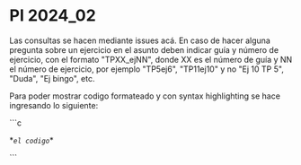 # PI 2024_02

Las consultas se hacen mediante issues acá. En caso de hacer alguna pregunta sobre un ejercicio en el asunto deben indicar guía y número de ejercicio, con el formato "TPXX_ejNN", donde XX es el número de guía y NN el número de ejercicio, por ejemplo "TP5ej6", "TP11ej10" y no "Ej 10 TP 5", "Duda", "Ej bingo", etc.

Para poder mostrar codigo formateado y con syntax highlighting se hace ingresando lo siguiente:

\`\`\`c

\**`el codigo`*\*

\`\`\`
